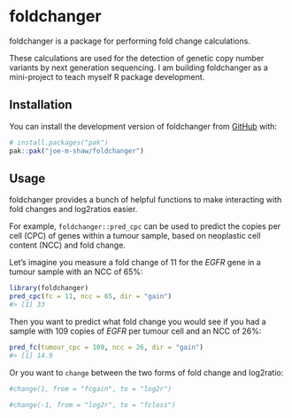 
<!-- README.md is generated from README.Rmd. Please edit that file -->

# foldchanger

<!-- badges: start -->
<!-- badges: end -->

foldchanger is a package for performing fold change calculations.

These calculations are used for the detection of genetic copy number
variants by next generation sequencing. I am building foldchanger as a
mini-project to teach myself R package development.

## Installation

You can install the development version of foldchanger from
[GitHub](https://github.com/) with:

``` r
# install.packages("pak")
pak::pak("joe-m-shaw/foldchanger")
```

## Usage

foldchanger provides a bunch of helpful functions to make interacting
with fold changes and log2ratios easier.

For example, `foldchanger::pred_cpc` can be used to predict the copies
per cell (CPC) of genes within a tumour sample, based on neoplastic cell
content (NCC) and fold change.

Let’s imagine you measure a fold change of 11 for the *EGFR* gene in a
tumour sample with an NCC of 65%:

``` r
library(foldchanger)
pred_cpc(fc = 11, ncc = 65, dir = "gain")
#> [1] 33
```

Then you want to predict what fold change you would see if you had a
sample with 109 copies of *EGFR* per tumour cell and an NCC of 26%:

``` r
pred_fc(tumour_cpc = 109, ncc = 26, dir = "gain")
#> [1] 14.9
```

Or you want to `change` between the two forms of fold change and
log2ratio:

``` r
#change(1, from = "fcgain", to = "log2r")

#change(-1, from = "log2r", to = "fcloss")
```
